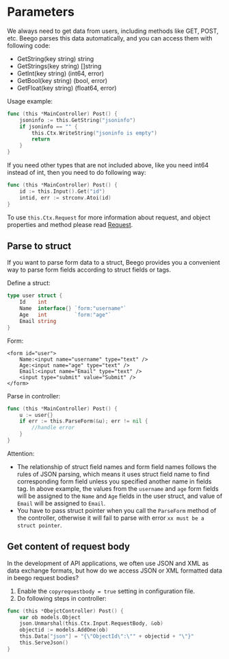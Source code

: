 # Parameters

We always need to get data from users, including methods like GET, POST, etc. Beego parses this data automatically, and you can access them with following code:

- GetString(key string) string
- GetStrings(key string) []string
- GetInt(key string) (int64, error)
- GetBool(key string) (bool, error)
- GetFloat(key string) (float64, error)

Usage example:

```go
func (this *MainController) Post() {
	jsoninfo := this.GetString("jsoninfo")
	if jsoninfo == "" {
		this.Ctx.WriteString("jsoninfo is empty")
		return
	}
}
```

If you need other types that are not included above, like you need int64 instead of int, then you need to do following way:

```go
func (this *MainController) Post() {
	id := this.Input().Get("id")
	intid, err := strconv.Atoi(id)
}
```

To use `this.Ctx.Request` for more information about request, and object properties and method please read [Request](http://gowalker.org/net/http#Request).

## Parse to struct

If you want to parse form data to a struct, Beego provides you a convenient way to parse form fields according to struct fields or tags.

Define a struct:

```go
type user struct {
	Id    int
	Name  interface{} `form:"username"`
	Age   int         `form:"age"`
	Email string
}
```

Form:

	<form id="user">
		Name:<input name="username" type="text" />
		Age:<input name="age" type="text" />
		Email:<input name="Email" type="text" />
		<input type="submit" value="Submit" />
	</form>

Parse in controller:

```go
func (this *MainController) Post() {
	u := user{}
	if err := this.ParseForm(&u); err != nil {
		//handle error
	}
}
```

Attention:

* The relationship of struct field names and form field names follows the rules of JSON parsing, which means it uses struct field name to find corresponding form field unless you specified another name in fields tag. In above example, the values from the `username` and `age` form fields will be assigned to the `Name` and `Age` fields in the user struct, and value of `Email` will be assigned to `Email`.
* You have to pass struct pointer when you call the `ParseForm` method of the controller, otherwise it will fail to parse with error `xx must be a struct pointer`.

## Get content of request body

In the development of API applications, we often use JSON and XML as data exchange formats, but how do we access JSON or XML formatted data in beego request bodies?

1. Enable the `copyrequestbody = true` setting in configuration file.
2. Do following steps in controller:

```go
func (this *ObejctController) Post() {
	var ob models.Object
	json.Unmarshal(this.Ctx.Input.RequestBody, &ob)
	objectid := models.AddOne(ob)
	this.Data["json"] = "{\"ObjectId\":\"" + objectid + "\"}"
	this.ServeJson()
}
```
